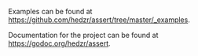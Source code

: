 Examples can be found at
<https://github.com/hedzr/assert/tree/master/_examples>.

Documentation for the project can be found at
<https://godoc.org/hedzr/assert>.
